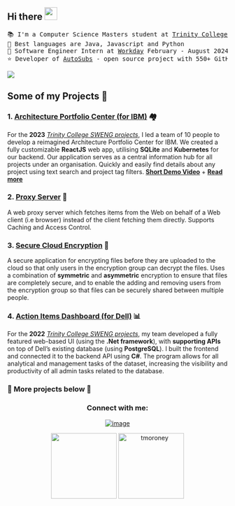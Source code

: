 ## Hi there <img src="https://github.com/TheDudeThatCode/TheDudeThatCode/blob/master/Assets/Hi.gif" width="29px">
<!--<a href="https://www.linkedin.com/in/tom-moroney1/" target="blank"><img align="center" src="https://cdn.jsdelivr.net/npm/simple-icons@3.0.1/icons/linkedin.svg" alt="apoorvtyagi" height="20" width="20" /></a> -->

<!-- Brief Description -->
<pre>
📚 I'm a Computer Science Masters student at <a href="https://www.tcd.ie/">Trinity College Dublin</a>
🚀 Best languages are Java, Javascript and Python
🏢 Software Engineer Intern at <a href="https://www.workday.com/">Workday</a> February - August 2024 (7 months)
⭐️ Developer of <a href="https://github.com/tmoroney/auto-subs">AutoSubs</a> - open source project with 550+ GitHub stars
</pre>

<!-- Statistics -->
![](https://github-readme-tech-stack.vercel.app/api/cards?title=My%20Skills&align=center&titleAlign=center&fontSize=25&lineHeight=20&lineCount=3&theme=github_dark&width=450&bg=%230e1114&badge=%2312161a&border=%232da7c7&titleColor=%2321c0d1&line1=OpenJDK,Java,auto;python,python,auto;javascript,javascript,auto;html5,html,auto;&line2=css3,css,2965f1;react,react,auto;csharp,csharp,auto;docker,docker,auto;&line3=mysql,sql,auto;haskell,haskell,auto;dotnet,dotnet;Cplusplus,Cplus,auto;)
  
## Some of my Projects 🎨
### 1. [Architecture Portfolio Center (for IBM)](https://github.com/tcd-ibm/architecture-center-input-form) 🏘️
For the **2023** _[Trinity College SWENG projects](https://www.linkedin.com/search/results/all/?keywords=%23sweng)_, I led a team of 10 people to develop a reimagined Architecture Portfolio Center for IBM. We created a fully customizable **ReactJS** web app, utilising **SQLite** and **Kubernetes** for our backend. Our application serves as a central information hub for all projects under an organisation. Quickly and easily find details about any project using text search and project tag filters. [**Short Demo Video**](https://youtu.be/69_Lp5XvD0Y) + [**Read more**](https://www.linkedin.com/posts/tom-moroney1_sweng-redhatopenshift-ibm-activity-7064757735942148096-tgtH?utm_source=share&utm_medium=member_desktop)
### 2. [Proxy Server](https://github.com/tmoroney/proxy-server) 📡
A web proxy server which fetches items from the Web on behalf of a Web client (i.e browser) instead of the client fetching them directly. Supports Caching and Access Control.
### 3. [Secure Cloud Encryption](https://github.com/tmoroney/Secure-Cloud-Encryption) 🔐
A secure application for encrypting files before they are uploaded to the cloud so that only users in the encryption group can decrypt the files. Uses a combination of **symmetric** and **asymmetric** encryption to ensure that files are completely secure, and to enable the adding and removing users from the encryption group so that files can be securely shared between multiple people.
### 4. [Action Items Dashboard (for Dell)](https://github.com/tmoroney/Dell-Dashboard) 📊
For the **2022** _[Trinity College SWENG projects](https://www.linkedin.com/search/results/all/?keywords=%23sweng)_, my team developed a fully featured web-based UI (using the **.Net framework**), with **supporting APIs** on top of Dell’s existing database (using **PostgreSQL**). I built the frontend and connected it to the backend API using **C#**. The program allows for all analytical and management tasks of the dataset, increasing the visibility and productivity of all admin tasks related to the database.

### 🔽 More projects below 🔽

<!-- Contact me -->
<div align="center">
  <h3>Connect with me:</h3>

  [![image](https://img.shields.io/badge/LinkedIn-0077B5?style=for-the-badge&logo=linkedin&logoColor=white)](https://www.linkedin.com/in/tom-moroney1/)
 
</div>

<p align="center">
<img height= "150" src="https://github-readme-stats.vercel.app/api?username=tmoroney&show_icons=true&title_color=ffc857&icon_color=8ac926&text_color=daf7dc&bg_color=151515" />
<img height= "150" src="https://github-readme-streak-stats.herokuapp.com/?user=tmoroney&theme=algolia" alt="tmoroney"  />
</p>


<!--
**tmoroney/tmoroney** is a ✨ _special_ ✨ repository because its `README.md` (this file) appears on your GitHub profile.

Here are some ideas to get you started:

- 🔭 I’m currently working on ...
- 🌱 I’m currently learning ...
- 👯 I’m looking to collaborate on ...
- 🤔 I’m looking for help with ...
- 💬 Ask me about ...
- 📫 How to reach me: ...
- 😄 Pronouns: ...
- ⚡ Fun fact: ...
-->
